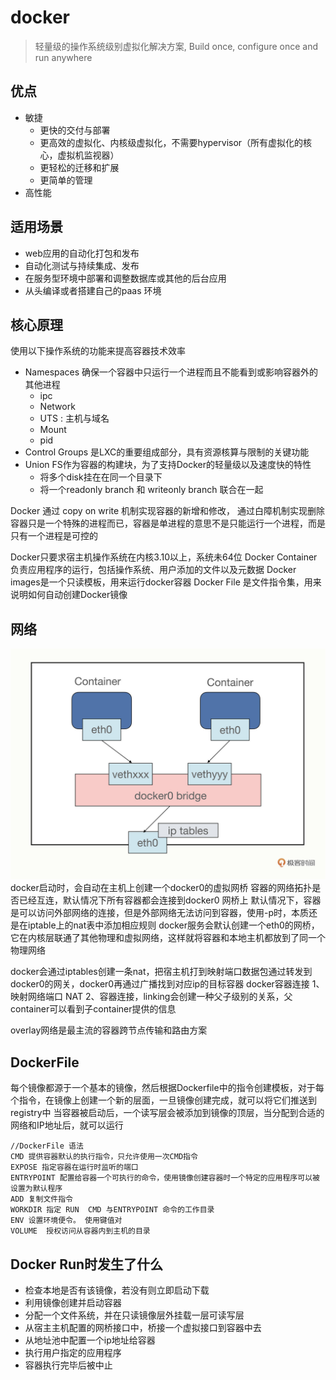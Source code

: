 # docker

> 轻量级的操作系统级别虚拟化解决方案, Build once, configure once and run anywhere

## 优点

- 敏捷
  - 更快的交付与部署
  - 更高效的虚拟化、内核级虚拟化，不需要hypervisor（所有虚拟化的核心，虚拟机监视器）
  - 更轻松的迁移和扩展
  - 更简单的管理
- 高性能

## 适用场景

- web应用的自动化打包和发布
- 自动化测试与持续集成、发布
- 在服务型环境中部署和调整数据库或其他的后台应用
- 从头编译或者搭建自己的paas 环境

## 核心原理

使用以下操作系统的功能来提高容器技术效率

- Namespaces 确保一个容器中只运行一个进程而且不能看到或影响容器外的其他进程
  - ipc
  - Network
  - UTS  : 主机与域名
  - Mount
  - pid
- Control Groups 是LXC的重要组成部分，具有资源核算与限制的关键功能
- Union FS作为容器的构建块，为了支持Docker的轻量级以及速度快的特性
  - 将多个disk挂在在同一个目录下
  - 将一个readonly branch 和 writeonly branch 联合在一起

Docker 通过 copy on write 机制实现容器的新增和修改， 通过白障机制实现删除
容器只是一个特殊的进程而已，容器是单进程的意思不是只能运行一个进程，而是只有一个进程是可控的

Docker只要求宿主机操作系统在内核3.10以上，系统未64位
Docker Container 负责应用程序的运行，包括操作系统、用户添加的文件以及元数据
Docker images是一个只读模板，用来运行docker容器
Docker File 是文件指令集，用来说明如何自动创建Docker镜像

## 网络

![docker网络](./images/docker网络.jpg)
docker启动时，会自动在主机上创建一个docker0的虚拟网桥
容器的网络拓扑是否已经互连，默认情况下所有容器都会连接到docker0 网桥上
默认情况下，容器是可以访问外部网络的连接，但是外部网络无法访问到容器，使用-p时，本质还是在iptable上的nat表中添加相应规则
docker服务会默认创建一个eth0的网桥，它在内核层联通了其他物理和虚拟网络，这样就将容器和本地主机都放到了同一个物理网络

docker会通过iptables创建一条nat，把宿主机打到映射端口数据包通过转发到docker0的网关，docker0再通过广播找到对应ip的目标容器
docker容器连接
1、映射网络端口 NAT
2、容器连接，linking会创建一种父子级别的关系，父container可以看到子container提供的信息

overlay网络是最主流的容器跨节点传输和路由方案

## DockerFile

每个镜像都源于一个基本的镜像，然后根据Dockerfile中的指令创建模板，对于每个指令，在镜像上创建一个新的层面，一旦镜像创建完成，就可以将它们推送到registry中
当容器被启动后，一个读写层会被添加到镜像的顶层，当分配到合适的网络和IP地址后，就可以运行

```shell
//DockerFile 语法
CMD 提供容器默认的执行指令，只允许使用一次CMD指令
EXPOSE 指定容器在运行时监听的端口
ENTRYPOINT 配置给容器一个可执行的命令，使用镜像创建容器时一个特定的应用程序可以被设置为默认程序
ADD 复制文件指令
WORKDIR 指定 RUN  CMD 与ENTRYPOINT 命令的工作目录
ENV 设置环境便令。 使用键值对
VOLUME  授权访问从容器内到主机的目录
```

## Docker Run时发生了什么

- 检查本地是否有该镜像，若没有则立即启动下载
- 利用镜像创建并启动容器
- 分配一个文件系统，并在只读镜像层外挂载一层可读写层
- 从宿主主机配置的网桥接口中，桥接一个虚拟接口到容器中去
- 从地址池中配置一个ip地址给容器
- 执行用户指定的应用程序
- 容器执行完毕后被中止